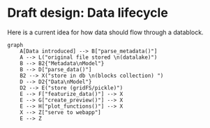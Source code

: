 # Draft design: Data lifecycle

Here is a current idea for how data should flow through a datablock.
<style>
    .route > rect{
        fill:#FF0000;
        stroke:#FFFF00;
        stroke-width:4px;
    }
</style>

```mermaid
graph
    A[Data introduced] --> B["parse_metadata()"]
    A --> L("original file stored \n(datalake)")
    B --> B2{"Metadata\nModel"}
    B --> D["parse_data()"]
    B2 --> X("store in db \n(blocks collection) ")
    D --> D2{"Data\nModel"}
    D2 --> E("store (gridFS/pickle)")
    E --> F["featurize_data()"] --> X
    E --> G["create_preview()"] --> X
    E --> H["plot_functions()"] --> X
    X --> Z["serve to webapp"]
    E --> Z
```
